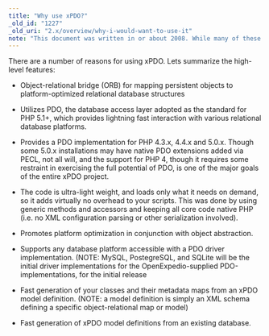 ```yaml
---
title: "Why use xPDO?"
_old_id: "1227"
_old_uri: "2.x/overview/why-i-would-want-to-use-it"
note: "This document was written in or about 2008. While many of these benefits hold true, it could do with an update."
---
```


There are a number of reasons for using xPDO. Lets summarize the high-level features:

- Object-relational bridge (ORB) for mapping persistent objects to platform-optimized relational database structures

- Utilizes PDO, the database access layer adopted as the standard for PHP 5.1+, which provides lightning fast interaction with various relational database platforms.

- Provides a PDO implementation for PHP 4.3.x, 4.4.x and 5.0.x. Though some 5.0.x installations may have native PDO extensions added via PECL, not all will, and the support for PHP 4, though it requires some restraint in exercising the full potential of PDO, is one of the major goals of the entire xPDO project.

- The code is ultra-light weight, and loads only what it needs on demand, so it adds virtually no overhead to your scripts. This was done by using generic methods and accessors and keeping all core code native PHP (i.e. no XML configuration parsing or other serialization involved).

- Promotes platform optimization in conjunction with object abstraction.

- Supports any database platform accessible with a PDO driver implementation. (NOTE: MySQL, PostegreSQL, and SQLite will be the initial driver implementations for the OpenExpedio-supplied PDO-implementations, for the initial release

- Fast generation of your classes and their metadata maps from an xPDO model definition. (NOTE: a model definition is simply an XML schema defining a specific object-relational map or model)

- Fast generation of xPDO model definitions from an existing database.
